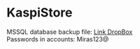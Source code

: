 # KaspiStore
MSSQL database backup file: <a href="https://www.dropbox.com/s/s2h3qcq7ooqqase/KaspiAdventureWorks2019.rar?dl=0" target="_blank">Link DropBox</a> <br />
Passwords in accounts: Miras123@
